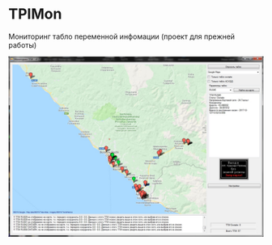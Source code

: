 # TPIMon
Мониторинг табло переменной инфомации (проект для прежней работы)

![Program screenshot](screenshot.jpg)
